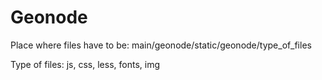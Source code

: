 # Geonode

Place where files have to be:
main/geonode/static/geonode/type_of_files

Type of files:
js, css, less, fonts, img
